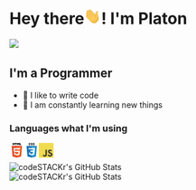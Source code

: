 <h1>
   Hey there<img src="./img/hi.gif" width="30px">! I'm Platon
</h1>

![](https://komarev.com/ghpvc/?username=Master-Stroke)

## I'm a Programmer
- 💪 I like to write code
- 🥅 I am constantly learning new things

### Languages what I'm using
<img align="left" alt="" width="26px" src="https://cdn-icons-png.flaticon.com/512/5968/5968350.png" />
<img align="left" alt="" width="23px" src="https://bobpusateri.blob.core.windows.net/bcn/2020/04/Azure_SQL_DB.png" />
<img align="left" alt="HTML5" width="26px" src="https://raw.githubusercontent.com/github/explore/80688e429a7d4ef2fca1e82350fe8e3517d3494d/topics/html/html.png" />
<img align="left" alt="CSS3" width="26px" src="https://raw.githubusercontent.com/github/explore/80688e429a7d4ef2fca1e82350fe8e3517d3494d/topics/css/css.png" />
<img align="left" alt="JavaScript" width="26px" src="https://raw.githubusercontent.com/github/explore/80688e429a7d4ef2fca1e82350fe8e3517d3494d/topics/javascript/javascript.png" />
<img align="left" alt="" width="55px" src="https://upload.wikimedia.org/wikipedia/commons/thumb/2/27/PHP-logo.svg/1200px-PHP-logo.svg.png" />


<br />
<br />
<img align="left" alt="codeSTACKr's GitHub Stats" src="https://github-readme-stats.vercel.app/api/top-langs/?username=Master-Stroke&langs_count=8&layout=compact" />
<br />
<img align="left" alt="codeSTACKr's GitHub Stats" src="https://github-readme-stats.vercel.app/api?username=Master-Stroke&show_icons=true" />
